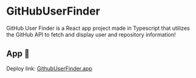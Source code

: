 # GitHubUserFinder
GitHub User Finder is a React app project made in Typescript that utilizes the GitHub API to fetch and display user and repository information!

## App 💠


Deploy link: [GithubUserFinder.app](https://git-hub-user-finder-sepia.vercel.app)
